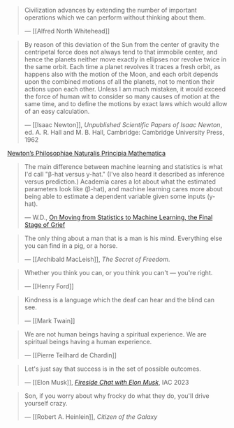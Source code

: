 > Civilization advances by extending the number of important operations which we can perform without thinking about them.
>
> — [[Alfred North Whitehead]]

> By reason of this deviation of the Sun from the center of gravity the centripetal force does not always tend to that immobile center, and hence the planets neither move exactly in ellipses nor revolve twice in the same orbit. Each time a planet revolves it traces a fresh orbit, as happens also with the motion of the Moon, and each orbit depends upon the combined motions of all the planets, not to mention their actions upon each other. Unless I am much mistaken, it would exceed the force of human wit to consider so many causes of motion at the same time, and to define the motions by exact laws which would allow of an easy calculation.
>
> — [[Isaac Newton]], _Unpublished Scientific Papers of Isaac Newton_, ed. A. R. Hall and M. B. Hall, Cambridge: Cambridge University Press, 1962

[Newton’s Philosophiae Naturalis Principia Mathematica](https://plato.stanford.edu/entries/newton-principia/)

> The main difference between machine learning and statistics is what I'd call "β-hat versus y-hat." (I've also heard it described as inference versus prediction.) Academia cares a lot about what the estimated parameters look like (β-hat), and machine learning cares more about being able to estimate a dependent variable given some inputs (y-hat).
>
> — W.D., [On Moving from Statistics to Machine Learning, the Final Stage of Grief](https://ryxcommar.com/2019/07/14/on-moving-from-statistics-to-machine-learning-the-final-stage-of-grief/)

> The only thing about a man that is a man is his mind. Everything else you can find in a pig, or a horse.
>
> — [[Archibald MacLeish]], _The Secret of Freedom_.

> Whether you think you can, or you think you can't — you're right.
>
> — [[Henry Ford]]

> Kindness is a language which the deaf can hear and the blind can see.
>
> ― [[Mark Twain]]

> We are not human beings having a spiritual experience.
> We are spiritual beings having a human experience.
>
> — [[Pierre Teilhard de Chardin]]

> Let's just say that success is in the set of possible outcomes.
>
> — [[Elon Musk]], _[Fireside Chat with Elon Musk](https://twitter.com/Iac2023/status/1709925296194126134)_, IAC 2023

> Son, if you worry about why frocky do what they do, you'll drive yourself crazy.
>
> — [[Robert A. Heinlein]], _Citizen of the Galaxy_
